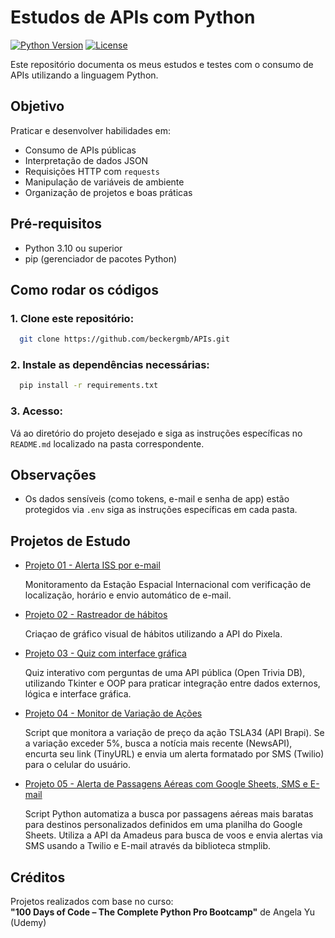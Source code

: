 # Estudos de APIs com Python

[![Python Version](https://img.shields.io/badge/python-3.10%2B-blue)](https://www.python.org/downloads/)
[![License](https://img.shields.io/badge/license-MIT-green)](LICENSE)

Este repositório documenta os meus estudos e testes com o consumo de APIs utilizando a linguagem Python.

## Objetivo
Praticar e desenvolver habilidades em:
- Consumo de APIs públicas
- Interpretação de dados JSON
- Requisições HTTP com `requests`
- Manipulação de variáveis de ambiente
- Organização de projetos e boas práticas

## Pré-requisitos
- Python 3.10 ou superior
- pip (gerenciador de pacotes Python)

## Como rodar os códigos

### 1. Clone este repositório:
```bash
  git clone https://github.com/beckergmb/APIs.git
```

### 2. Instale as dependências necessárias:
```bash
  pip install -r requirements.txt
```

### 3. Acesso: 
  Vá ao diretório do projeto desejado e siga as instruções específicas no `README.md` localizado na pasta correspondente.

## Observações
- Os dados sensíveis (como tokens, e-mail e senha de app) estão protegidos via `.env` siga as instruções específicas em 
  cada pasta.

## Projetos de Estudo
- [Projeto 01 - Alerta ISS por e-mail](Estudo/projeto_01/README.md)

    Monitoramento da Estação Espacial Internacional com verificação de localização, horário e envio automático de e-mail.


- [Projeto 02 - Rastreador de hábitos](Estudo/projeto_02/README.md)
  
    Criaçao de gráfico visual de hábitos utilizando a API do Pixela.


- [Projeto 03 - Quiz com interface gráfica](Estudo/projeto_03/README.md)
  
    Quiz interativo com perguntas de uma API pública (Open Trivia DB), utilizando Tkinter e OOP para praticar 
    integração entre dados externos, lógica e interface gráfica.


- [Projeto 04 - Monitor de Variação de Ações](Estudo/projeto_04/README.md)

    Script que monitora a variação de preço da ação TSLA34 (API Brapi). Se a variação exceder 5%, busca a 
    notícia mais recente (NewsAPI), encurta seu link (TinyURL) e envia um alerta formatado por SMS (Twilio) para o celular do usuário.


- [Projeto 05 - Alerta de Passagens Aéreas com Google Sheets, SMS e E-mail](Estudo/projeto_05/README.md)
  
    Script Python automatiza a busca por passagens aéreas mais baratas para destinos personalizados definidos em uma 
    planilha do Google Sheets. Utiliza a API da Amadeus para busca de voos e envia alertas via SMS usando a Twilio e 
    E-mail através da biblioteca stmplib.

## Créditos
Projetos realizados com base no curso:  
**"100 Days of Code – The Complete Python Pro Bootcamp"** de Angela Yu (Udemy)
